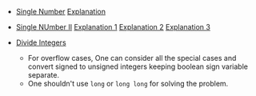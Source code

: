 
* [Single Number](https://www.interviewbit.com/problems/single-number/) [Explanation](https://leetcode.com/problems/single-number/solution/)
* [Single NUmber II](https://www.interviewbit.com/problems/single-number-ii/)
  [Explanation 1](https://stackoverflow.com/a/59867358/7283174)
  [Explanation 2](https://leetcode.com/problems/single-number-ii/discuss/43294/Challenge-me-thx/176039)
  [Explanation 3](https://leetcode.com/problems/single-number-ii/discuss/43294/Challenge-me-thx/42094)

* [Divide Integers](https://www.interviewbit.com/problems/divide-integers/)
  * For overflow cases, One can consider all the special cases and convert signed to unsigned integers keeping boolean sign variable separate.
  * One shouldn't use `long` or `long long` for solving the problem.
